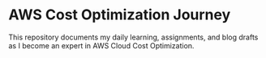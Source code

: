 # AWS Cost Optimization Journey

This repository documents my daily learning, assignments, and blog drafts as I become an expert in AWS Cloud Cost Optimization.